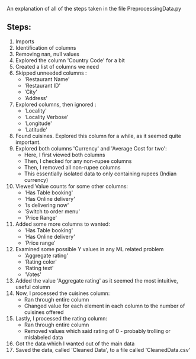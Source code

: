 An explanation of all of the steps taken in the file
PreprocessingData.py

## Steps:
1. Imports
2. Identification of columns
3. Removing nan, null values
4. Explored the column 'Country Code' for a bit
5. Created a list of columns we need
6. Skipped unneeded columns : 
    * 'Restaurant Name'
    * 'Restaurant ID'
    * 'City'
    * 'Address'
7. Explored columns, then ignored :
    * 'Locality'
    * 'Locality Verbose'
    * 'Longitude'
    * 'Latitude'
8. Found cuisines. Explored this column for a while, as it seemed quite important.
9. Explored both columns 'Currency' and 'Average Cost for two':
    * Here, I first viewed both columns
    * Then, I checked for any non-rupee columns
    * Then, I removed all non-rupee columns
    * This essentially isolated data to only containing rupees (Indian currency)
10. Viewed Value counts for some other columns:
    * 'Has Table booking'
    * 'Has Online delivery'
    * 'Is delivering now'
    * 'Switch to order menu'
    * 'Price Range'
11. Added some more columns to wanted:
    * 'Has Table booking'
    * 'Has Online delivery'
    * 'Price range'
12. Examined some possible Y values in any ML related problem
    * 'Aggregate rating'
    * 'Rating color'
    * 'Rating text'
    * 'Votes'
13. Added the value 'Aggregate rating' as it seemed the most intuitive, useful column
14. Now, I processed the cuisines column:
    * Ran through entire column
    * Changed value for each element in each column to the number of cuisines offered
15. Lastly, I processed the rating column:
    * Ran through entire column
    * Removed values which said rating of 0 - probably trolling or mislabeled data
15. Got the data which I wanted out of the main data
16. Saved the data, called 'Cleaned Data', to a file called 'CleanedData.csv'